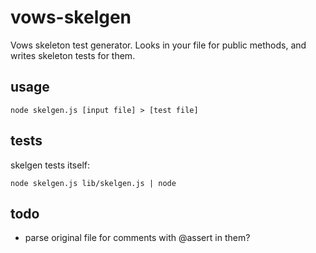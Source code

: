 # vows-skelgen

Vows skeleton test generator. 
Looks in your file for public methods, and writes skeleton tests for them.

## usage

    node skelgen.js [input file] > [test file]

## tests

skelgen tests itself:

    node skelgen.js lib/skelgen.js | node

## todo

 * parse original file for comments with @assert in them?
